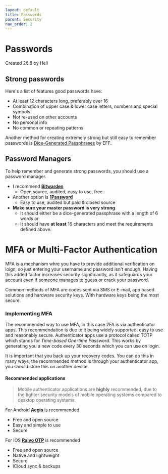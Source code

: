 ```yaml
---
layout: default
title: Passwords
parent: Security 
nav_order: 2
---
```


# Passwords

Created 26.8 by Heli

## Strong passwords
Here's a list of features good passwords have:
- At least 12 characters long, preferably over 16
- Combination of upper case & lower case letters, numbers and special symbols
- Not re-used on other accounts
- No personal info
- No common or repeating patterns

Another method for creating extremely strong but still easy to remember passwords is [Dice-Generated Passphrases](https://www.eff.org/dice) by EFF.

## Password Managers
  To help remember and generate strong passwords, you should use a password manager.
- I recommend **[Bitwarden](https://bitwarden.com/)**
  - Open source, audited, easy to use, free.
- Another option is **[1Password](https://1password.com/)**
  - Easy to use, audited but paid & closed source
- **Make sure your master password is very strong**
  - It should either be a dice-generated passphrase with a length of 6 words or
  - It should have **at least** 16 characters and meet the requirements defined above.

# MFA or Multi-Factor Authentication
MFA is a mechanism whre you have to provide additional verification on loign, so just entering your username and password isn't enough. Having this added factor increases security significantly, as it safeguards your account even if someone manages to guess or crack your password.

Common methods of MFA are codes sent via SMS or E-mail, app based solutions and hardware security keys. With hardware keys being the most secure.

### Implementing MFA

The recommended way to use MFA, in this case 2FA is via authenticator apps. This recommendation is due to it being widely supported, easy to use and reasonably secure. Authenticator apps use a protocol called TOTP which stands for *Time-based One-time Password*. This works by generating you a new code every 30 seconds which you can use on login.

It is important that you back up your recovery codes. You can do this in many ways, the recommended method is through your authenticator app, you should store this on another device.

#### Recommended applications
> Mobile authenticator applications are **highly** recommended, due to the tighter security models of mobile operating systems compared to desktop operating systems.

For Android **[Aegis](https://getaegis.app/)** is recommended
- Free and open source
- Easy and simple to use 
- Secure

For IOS **[Raivo OTP](https://raivo-otp.com/)** is recommended
- Free and open source
- Native and lightweight
- Secure
- iCloud sync & backups

